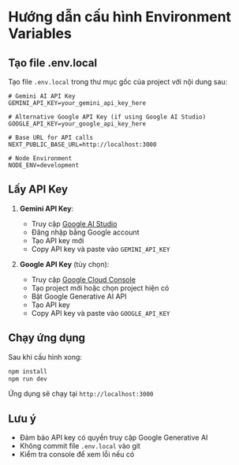 # Hướng dẫn cấu hình Environment Variables

## Tạo file .env.local

Tạo file `.env.local` trong thư mục gốc của project với nội dung sau:

```env
# Gemini AI API Key
GEMINI_API_KEY=your_gemini_api_key_here

# Alternative Google API Key (if using Google AI Studio)
GOOGLE_API_KEY=your_google_api_key_here

# Base URL for API calls
NEXT_PUBLIC_BASE_URL=http://localhost:3000

# Node Environment
NODE_ENV=development
```

## Lấy API Key

1. **Gemini API Key**:
   - Truy cập [Google AI Studio](https://aistudio.google.com/)
   - Đăng nhập bằng Google account
   - Tạo API key mới
   - Copy API key và paste vào `GEMINI_API_KEY`

2. **Google API Key** (tùy chọn):
   - Truy cập [Google Cloud Console](https://console.cloud.google.com/)
   - Tạo project mới hoặc chọn project hiện có
   - Bật Google Generative AI API
   - Tạo API key
   - Copy API key và paste vào `GOOGLE_API_KEY`

## Chạy ứng dụng

Sau khi cấu hình xong:

```bash
npm install
npm run dev
```

Ứng dụng sẽ chạy tại `http://localhost:3000`

## Lưu ý

- Đảm bảo API key có quyền truy cập Google Generative AI
- Không commit file `.env.local` vào git
- Kiểm tra console để xem lỗi nếu có
